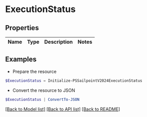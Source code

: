 # ExecutionStatus
## Properties

Name | Type | Description | Notes
------------ | ------------- | ------------- | -------------

## Examples

- Prepare the resource
```powershell
$ExecutionStatus = Initialize-PSSailpointV2024ExecutionStatus 
```

- Convert the resource to JSON
```powershell
$ExecutionStatus | ConvertTo-JSON
```

[[Back to Model list]](../README.md#documentation-for-models) [[Back to API list]](../README.md#documentation-for-api-endpoints) [[Back to README]](../README.md)

